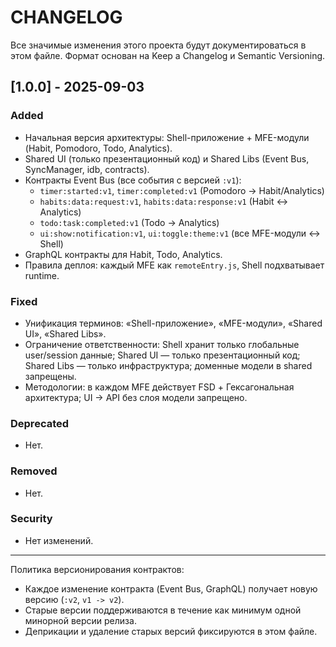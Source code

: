 # CHANGELOG

Все значимые изменения этого проекта будут документироваться в этом файле.
Формат основан на Keep a Changelog и Semantic Versioning.

## [1.0.0] - 2025-09-03

### Added

- Начальная версия архитектуры: Shell-приложение + MFE-модули (Habit, Pomodoro, Todo, Analytics).
- Shared UI (только презентационный код) и Shared Libs (Event Bus, SyncManager, idb, contracts).
- Контракты Event Bus (все события с версией `:v1`):
  - `timer:started:v1`, `timer:completed:v1` (Pomodoro → Habit/Analytics)
  - `habits:data:request:v1`, `habits:data:response:v1` (Habit ↔ Analytics)
  - `todo:task:completed:v1` (Todo → Analytics)
  - `ui:show:notification:v1`, `ui:toggle:theme:v1` (все MFE-модули ↔ Shell)
- GraphQL контракты для Habit, Todo, Analytics.
- Правила деплоя: каждый MFE как `remoteEntry.js`, Shell подхватывает runtime.

### Fixed

- Унификация терминов: «Shell-приложение», «MFE-модули», «Shared UI», «Shared Libs».
- Ограничение ответственности: Shell хранит только глобальные user/session данные; Shared UI — только презентационный код; Shared Libs — только инфраструктура; доменные модели в shared запрещены.
- Методологии: в каждом MFE действует FSD + Гексагональная архитектура; UI → API без слоя модели запрещено.

### Deprecated

- Нет.

### Removed

- Нет.

### Security

- Нет изменений.

---

Политика версионирования контрактов:

- Каждое изменение контракта (Event Bus, GraphQL) получает новую версию (`:v2`, `v1 -> v2`).
- Старые версии поддерживаются в течение как минимум одной минорной версии релиза.
- Деприкации и удаление старых версий фиксируются в этом файле.
